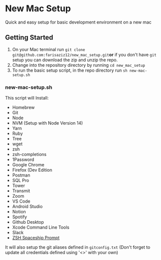 # New Mac Setup

Quick and easy setup for basic development environment on a new mac

## Getting Started

1. On your Mac terminal run `git clone git@github.com:farisaziz12/new_mac_setup.git`**or** if you don't have `git` setup you can download the zip and unzip the repo.
2. Change into the repository directory by running `cd new_mac_setup`
3. To run the basic setup script, in the repo directory run `sh new-mac-setup.sh`

### new-mac-setup.sh

This script will Install:

- Homebrew
- Git
- Node
- NVM (Setup with Node Version 14)
- Yarn
- Ruby
- Tree
- wget
- zsh
- zsh-completions
- 1Password
- Google Chrome
- Firefox (Dev Edition
- Postman
- SQL Pro
- Tower
- Transmit
- Zoom
- VS Code
- Android Studio
- Notion
- Spotify
- Github Desktop
- Xcode Command Line Tools
- Slack
- [ZSH Spaceship Prompt](https://github.com/denysdovhan/spaceship-prompt/)

It will also setup the git aliases defined in `gitconfig.txt` (Don't forget to update all credentials defined using '<>' with your own)
